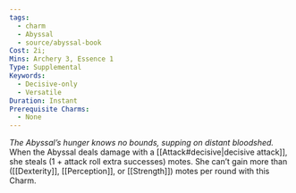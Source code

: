 ```yaml
---
tags:
  - charm
  - Abyssal
  - source/abyssal-book
Cost: 2i; 
Mins: Archery 3, Essence 1
Type: Supplemental
Keywords:
  - Decisive-only
  - Versatile
Duration: Instant
Prerequisite Charms:
  - None
---
```

*The Abyssal’s hunger knows no bounds, supping on distant bloodshed.*
When the Abyssal deals damage with a [[Attack#decisive|decisive attack]], she steals (1 + attack roll extra successes) motes.
She can’t gain more than ([[Dexterity]], [[Perception]], or [[Strength]]) motes per round with this Charm.